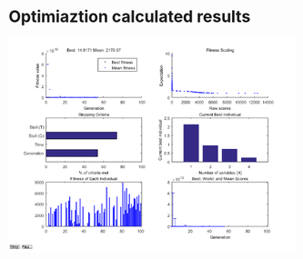 # Optimiaztion calculated results

![calculated results](https://github.com/xijunke/HoverEnergyConsumptionOptimizations_WGP/blob/main/hybrid_GA_fminsearch_WGP_6/calculated_results_20150611/calculated_results.png)

